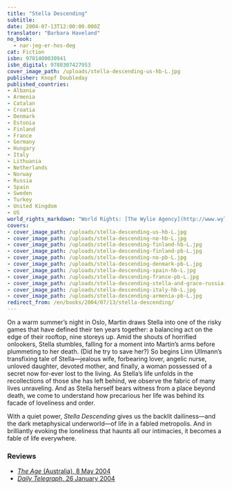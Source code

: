 ```yaml
---
title: "Stella Descending"
subtitle:
date: 2004-07-13T12:00:00.000Z
translator: "Barbara Haveland"
no_book:
  - nar-jeg-er-hos-deg
cat: Fiction
isbn: 9781400030941
isbn_digital: 9780307427953
cover_image_path: /uploads/stella-descending-us-hb-L.jpg
publisher: Knopf Doubleday
published_countries:
- Albania
- Armenia
- Catalan
- Croatia
- Denmark
- Estonia
- Finland
- France
- Germany
- Hungary
- Italy
- Lithuania
- Netherlands
- Norway
- Russia
- Spain
- Sweden
- Turkey
- United Kingdom
- US
world_rights_markdown: "World Rights: [The Wylie Agency](http://www.wylieagency.com/)"
covers:
- cover_image_path: /uploads/stella-descending-us-hb-L.jpg  
- cover_image_path: /uploads/stella-descending-no-hb-L.jpg  
- cover_image_path: /uploads/stella-descending-finland-hb-L.jpg  
- cover_image_path: /uploads/stella-descending-finland-pb-L.jpg  
- cover_image_path: /uploads/stella-descending-no-pb-L.jpg  
- cover_image_path: /uploads/stella-descending-denmark-pb-L.jpg  
- cover_image_path: /uploads/stella-descending-spain-hb-L.jpg  
- cover_image_path: /uploads/stella-descending-france-pb-L.jpg  
- cover_image_path: /uploads/stella-descending-stella-and-grace-russia-hb-L.jpg  
- cover_image_path: /uploads/stella-descending-italy-hb-L.jpg  
- cover_image_path: /uploads/stella-descending-armenia-pb-L.jpg
redirect_from: /en/books/2004/07/13/stella-descending/
---
```

On a warm summer’s night in Oslo, Martin draws Stella into one of the risky games that have defined their ten years together: a balancing act on the edge of their rooftop, nine storeys up. Amid the shouts of horrified onlookers, Stella stumbles, falling for a moment into Martin’s arms before plummeting to her death. (Did he try to save her?) So begins Linn Ullmann’s transfixing tale of Stella—jealous wife, forbearing lover, angelic nurse, unloved daughter, devoted mother, and finally, a woman possessed of a secret now for-ever lost to the living. As Stella’s life unfolds in the recollections of those she has left behind, we observe the fabric of many lives unraveling. And as Stella herself bears witness from a place beyond death, we come to understand how precarious her life was behind its facade of loveliness and order.

 With a quiet power,  *Stella Descending* gives us the backlit dailiness—and the dark metaphysical underworld—of life in a fabled metropolis. And in brilliantly evoking the loneliness that haunts all our intimacies, it becomes a fable of life everywhere.

### Reviews

- [*The Age* (Australia), 8 May 2004](/assets/files/Age-08-05-2004.pdf)  
- [*Daily Telegraph*, 26 January 2004](/assets/files/Telegraph-26-01-2004.pdf)
